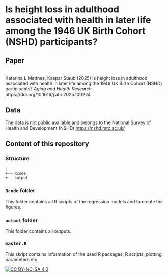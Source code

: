 # Is height loss in adulthood associated with health in later life among the 1946 UK Birth Cohort (NSHD) participants?

## Paper
<br >
Katarina L Matthes, Kaspar Staub (2025) Is height loss in adulthood associated with health in later life among the 1946 UK Birth Cohort (NSHD) participants? <i> Aging and Health Research </i> 
https://doi.org/10.1016/j.ahr.2025.100224

## Data

The data is not public available and belongs to the National Survey of Health and Development (NSHD)
https://nshd.mrc.ac.uk/


## Content of this repository

### Structure

```
.
+-- Rcode
+-- output

```

### `Rcode` folder 

This folder contains all R scripts of the regression models and to create the figures.

### `output` folder

This folder contains all outputs.

### `master.R` 

This skript contains information of the used R packages, R scripts, plotting parameters etc.

[![CC BY-NC-SA 4.0][cc-by-nc-sa-image]][cc-by-nc-sa]

[cc-by-nc-sa]: http://creativecommons.org/licenses/by-nc-sa/4.0/
[cc-by-nc-sa-image]: https://licensebuttons.net/l/by-nc-sa/4.0/88x31.png
